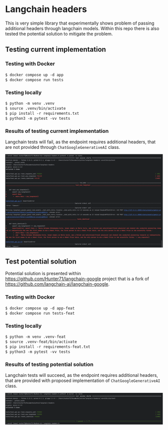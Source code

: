 # Langchain headers

This is very simple library that experimentally shows problem of passing additional headers through langchain models.
Within this repo there is also tested the potential solution to mitigate the problem.

## Testing current implementation

### Testing with Docker

```shell
$ docker compose up -d app
$ docker compose run tests
```

### Testing locally

```shell
$ python -m venv .venv
$ source .venv/bin/activate
$ pip install -r requirements.txt
$ python3 -m pytest -vv tests
```

### Results of testing current implementation

Langchain tests will fail, as the endpoint requires additional headers,
that are not provided through `ChatGoogleGenerativeAI` class.

![Failed tests](static/test-failed.png)

## Test potential solution

Potential solution is presented within https://github.com/Hunter71/langchain-google project
that is a fork of https://github.com/langchain-ai/langchain-google.

### Testing with Docker

```shell
$ docker compose up -d app-feat
$ docker compose run tests-feat
```

### Testing locally

```shell
$ python -m venv .venv-feat
$ source .venv-feat/bin/activate
$ pip install -r requirements-feat.txt
$ python3 -m pytest -vv tests
```

### Results of testing potential solution

Langchain tests will succeed, as the endpoint requires additional headers,
that are provided with proposed implementation of `ChatGoogleGenerativeAI` class.

![Successful tests](static/test-success.png)
